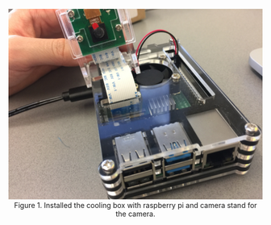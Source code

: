 <p align="center">
  <img src="doc/install1.jpg">
  Figure 1. Installed the cooling box with raspberry pi and camera stand for the camera. 
</p>
